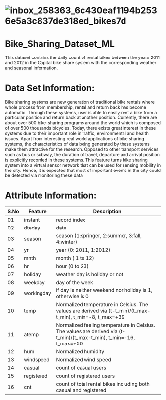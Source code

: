 
# ![inbox_258363_6c430eaf1194b2536e5a3c837de318ed_bikes7d](https://github.com/Davidlarson1/Bike_Sharing_Dataset_ML/assets/104188842/7db8f904-585a-49b1-bcbc-32f0d61dd0eb)

# Bike_Sharing_Dataset_ML

This dataset contains the  daily count of rental bikes between the years 2011 and 2012 in the Capital bike share system with the corresponding weather and seasonal information.

# Data Set Information:
Bike sharing systems are new generation of traditional bike rentals where whole process from membership, rental and return back has become automatic. Through these systems, user is able to easily rent a bike from a particular position and return back at another position. Currently, there are about over 500 bike-sharing programs around the world which is composed of over 500 thousands bicycles. Today, there exists great interest in these systems due to their important role in traffic, environmental and health issues.
Apart from interesting real world applications of bike sharing systems, the characteristics of data being generated by these systems make them attractive for the research. Opposed to other transport services such as bus or subway, the duration of travel, departure and arrival position is explicitly recorded in these systems. This feature turns bike sharing system into a virtual sensor network that can be used for sensing mobility in the city. Hence, it is expected that most of important events in the city could be detected via monitoring these data.
# Attribute Information:

|S.No|Feature |Description|
|-|-|-|
|01|instant| record index|
|02|dteday | date|
|03|season | season (1:springer, 2:summer, 3:fall, 4:winter)|
|04|yr | year (0: 2011, 1:2012)|
|05|mnth | month ( 1 to 12)|
|06|hr | hour (0 to 23)|
|07|holiday | weather day is holiday or not|
|08|weekday | day of the week|
|09|workingday | if day is neither weekend nor holiday is 1, otherwise is 0|
|10|temp | Normalized temperature in Celsius. The values are derived via (t-t_min)/(t_max-t_min), t_min=-8, t_max=+39|
|11|atemp| Normalized feeling temperature in Celsius. The values are derived via (t-t_min)/(t_max-t_min), t_min=-16, t_max=+50|
|12|hum| Normalized humidity|
|13|windspeed| Normalized wind speed|
|14|casual| count of casual users|
|15|registered| count of registered users|
|16|cnt| count of total rental bikes including both casual and registered|
